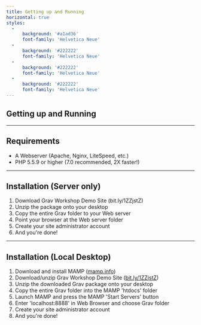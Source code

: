 ```yaml
---
title: Getting up and Running
horizontal: true
styles:
  -
      background: '#a1ad36'
      font-family: 'Helvetica Neue'
  -
      background: '#222222'
      font-family: 'Helvetica Neue'
  -
      background: '#222222'
      font-family: 'Helvetica Neue'
  -
      background: '#222222'
      font-family: 'Helvetica Neue'
---
```


## Getting up and Running

***

## Requirements
* A Webserver (Apache, Nginx, LiteSpeed, etc.)
* PHP 5.5.9 or higher (7.0 recommended, 2X faster!)

***

## Installation (Server only)
1. Download Grav Workshop Demo Site (bit.ly/1ZZjstZ​)
1. Unzip the package onto your desktop
1. Copy the entire Grav folder to your Web server
1. Point your browser at the Web server folder
1. Create your site administrator account
1. And you're done!

***

## Installation (Local Desktop)
1. Download and install MAMP ([mamp.info](http://mamp.info))
1. Download/unzip Grav Workshop Demo Site ([bit.ly/1ZZjstZ​](http://bit.ly/1ZZjstZ​))
1. Unzip the downloaded Grav package onto your desktop
1. Copy the entire Grav folder into the MAMP 'htdocs' folder
1. Launch MAMP and press the MAMP 'Start Servers' button
1. Enter 'localhost:8888' in Web Browser and choose Grav folder
1. Create your site administrator account
1. And you're done!
